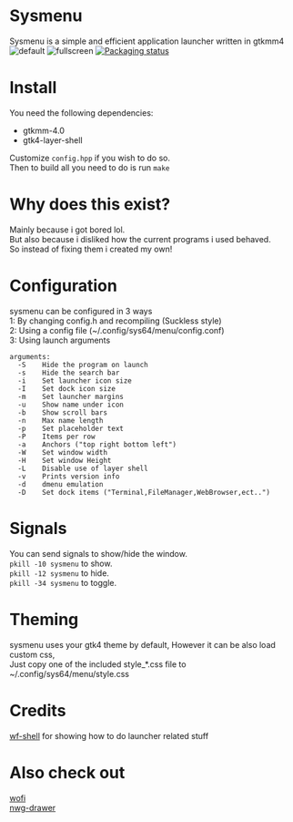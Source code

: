 # Sysmenu
Sysmenu is a simple and efficient application launcher written in gtkmm4<br>
![default](https://github.com/System64fumo/sysmenu/blob/main/preview_default.gif "default")
![fullscreen](https://github.com/System64fumo/sysmenu/blob/main/preview_fullscreen.gif "fullscreen")
[![Packaging status](https://repology.org/badge/vertical-allrepos/sysmenu.svg)](https://repology.org/project/sysmenu/versions)


# Install
You need the following dependencies:
* gtkmm-4.0
* gtk4-layer-shell

Customize ``config.hpp`` if you wish to do so. <br>
Then to build all you need to do is run ``make``

# Why does this exist?
Mainly because i got bored lol.<br>
But also because i disliked how the current programs i used behaved.<br>
So instead of fixing them i created my own!<br>

# Configuration
sysmenu can be configured in 3 ways<br>
1: By changing config.h and recompiling (Suckless style)<br>
2: Using a config file (~/.config/sys64/menu/config.conf)<br>
3: Using launch arguments<br>
```
arguments:
  -S	Hide the program on launch
  -s	Hide the search bar
  -i	Set launcher icon size
  -I	Set dock icon size
  -m	Set launcher margins
  -u	Show name under icon
  -b	Show scroll bars
  -n	Max name length
  -p	Set placeholder text
  -P	Items per row
  -a	Anchors ("top right bottom left")
  -W	Set window width
  -H	Set window Height
  -L	Disable use of layer shell
  -v	Prints version info
  -d	dmenu emulation
  -D	Set dock items ("Terminal,FileManager,WebBrowser,ect..")
```

# Signals
You can send signals to show/hide the window.<br>
``pkill -10 sysmenu`` to show.<br>
``pkill -12 sysmenu`` to hide.<br>
``pkill -34 sysmenu`` to toggle.<br>

# Theming
sysmenu uses your gtk4 theme by default, However it can be also load custom css,<br>
Just copy one of the included style_*.css file to ~/.config/sys64/menu/style.css<br>

# Credits
[wf-shell](https://github.com/WayfireWM/wf-shell) for showing how to do launcher related stuff<br>

# Also check out
[wofi](https://hg.sr.ht/~scoopta/wofi)<br>
[nwg-drawer](https://github.com/nwg-piotr/nwg-drawer)<br>
